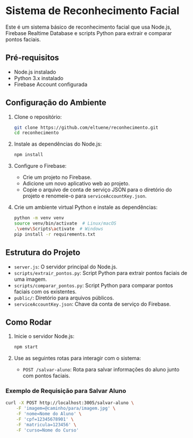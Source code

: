 # Sistema de Reconhecimento Facial

Este é um sistema básico de reconhecimento facial que usa Node.js, Firebase Realtime Database e scripts Python para extrair e comparar pontos faciais.

## Pré-requisitos

- Node.js instalado
- Python 3.x instalado
- Firebase Account configurada

## Configuração do Ambiente

1. Clone o repositório:

    ```bash
    git clone https://github.com/eltuene/reconhecimento.git
    cd reconhecimento
    ```

2. Instale as dependências do Node.js:

    ```bash
    npm install
    ```

3. Configure o Firebase:

    - Crie um projeto no Firebase.
    - Adicione um novo aplicativo web ao projeto.
    - Copie o arquivo de conta de serviço JSON para o diretório do projeto e renomeie-o para `serviceAccountKey.json`.

4. Crie um ambiente virtual Python e instale as dependências:

    ```bash
    python -m venv venv
    source venv/bin/activate  # Linux/macOS
    .\venv\Scripts\activate  # Windows
    pip install -r requirements.txt
    ```

## Estrutura do Projeto

- `server.js`: O servidor principal do Node.js.
- `scripts/extrair_pontos.py`: Script Python para extrair pontos faciais de uma imagem.
- `scripts/comparar_pontos.py`: Script Python para comparar pontos faciais com os existentes.
- `public/`: Diretório para arquivos públicos.
- `serviceAccountKey.json`: Chave da conta de serviço do Firebase.

## Como Rodar

1. Inicie o servidor Node.js:

    ```bash
    npm start
    ```

2. Use as seguintes rotas para interagir com o sistema:

    - `POST /salvar-aluno`: Rota para salvar informações do aluno junto com pontos faciais.

### Exemplo de Requisição para Salvar Aluno

```bash
curl -X POST http://localhost:3005/salvar-aluno \
    -F 'imagem=@caminho/para/imagem.jpg' \
    -F 'nome=Nome do Aluno' \
    -F 'cpf=12345678901' \
    -F 'matricula=123456' \
    -F 'curso=Nome do Curso'

